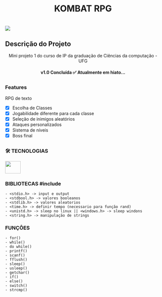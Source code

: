 <h1 align="center">KOMBAT RPG<h1>

<img src="https://czfbfpenqxrbwpcuyeev.supabase.co/storage/v1/object/public/Imagens/gifs/RPG.gif?t=2023-11-02T19%3A56%3A43.519Z">

## Descrição do Projeto
<p align="center">Mini projeto 1 do curso de IP da graduação de Ciências da computação - UFG<p>

<h4 align="center"> v1.0 Concluída ✅ Atualmente em hiato...<h4>

##

### Features
<p>RPG de texto<p>

- [x] Escolha de Classes
- [x] Jogabilidade diferente para cada classe
- [x] Seleção de inimigos aleatórios
- [x] Ataques personalizados
- [x] Sistema de níveis
- [x] Boss final

##

### 🛠️ TECNOLOGIAS

 <img height="40" width="50" src="https://cdn.jsdelivr.net/gh/devicons/devicon/icons/c/c-original.svg" />
 <h3>BIBLIOTECAS #include</h3>

    - <stdio.h> -> input e output
    - <stdbool.h> -> valores booleanos
    - <stdlib.h> -> valores aleatorios
    - <time.h> -> definir tempo (necessario para função rand)
    - <unistd.h> -> sleep no linux || <windows.h> -> sleep windons
    - <string.h> -> manipulação de strings
 
 <h3>FUNÇÔES</h3>
 
    - for()
    - while()
    - do while()
    - printf()
    - scanf()
    - fflush()
    - sleep()
    - usleep()
    - getchar()
    - if()
    - else()
    - switch()
    - strcmp()
  
